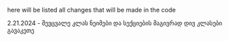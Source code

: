 here will be listed all changes that will be made in the code

2.21.2024 - შევცვალე კლას ნეიმები და სექციების მაგივრად დივ კლასები გავაკეთე 

